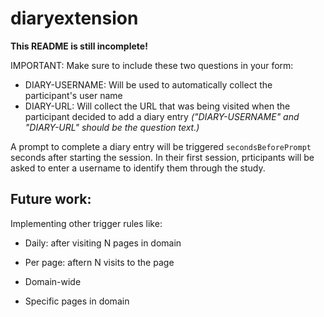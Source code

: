 # diaryextension

**This README is still incomplete!**

IMPORTANT: Make sure to include these two questions in your form:
- DIARY-USERNAME: Will be used to automatically collect the participant's user name
- DIARY-URL: Will collect the URL that was being visited when the participant decided to add a diary entry
_("DIARY-USERNAME" and "DIARY-URL" should be the question text.)_


A prompt to complete a diary entry will be triggered `secondsBeforePrompt` seconds after starting the session.
In their first session, prticipants will be asked to enter a username to identify them through the study.

## Future work:
Implementing other trigger rules like:
- Daily: after visiting N pages in domain
- Per page: aftern N visits to the page

- Domain-wide
- Specific pages in domain